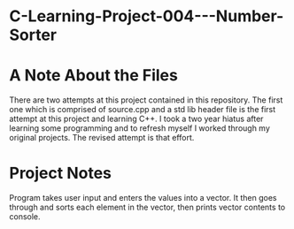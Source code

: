 # C-Learning-Project-004---Number-Sorter

# A Note About the Files
There are two attempts at this project contained in this repository. The first one which is comprised of source.cpp and a std lib header file is the first attempt at this project and learning C++. I took a two year hiatus after learning some programming and to refresh myself I worked through my original projects. The revised attempt is that effort.

# Project Notes

Program takes user input and enters the values into a vector. It then goes through and sorts each element in the vector, then prints vector contents to console.
